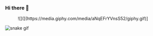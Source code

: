### Hi there 👋

<!--
**apoorwagupta/apoorwagupta** is a ✨ _special_ ✨ repository because its `README.md` (this file) appears on your GitHub profile.

Here are some ideas to get you started:

- 🔭 I’m currently working on ...
- 🌱 I’m currently learning ...
- 👯 I’m looking to collaborate on ...
- 🤔 I’m looking for help with ...
- 💬 Ask me about ...
- 📫 How to reach me: ...
- 😄 Pronouns: ...
- ⚡ Fun fact: ...

-->
<p align="center"> 
![]([(https://media.giphy.com/media/aNqEFrYVnsS52/giphy.gif)]
</p>


![snake gif](https://github.com/apoorwagupta/apoorwagupta/blob/output/github-contribution-grid-snake.svg#gh-dark-mode-only)
